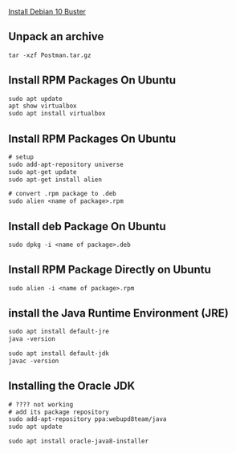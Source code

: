 [Install Debian 10 Buster](https://www.debian.org/)


## Unpack an archive
```txt
tar -xzf Postman.tar.gz 
```


## Install RPM Packages On Ubuntu
```txt
sudo apt update
apt show virtualbox
sudo apt install virtualbox
```


## Install RPM Packages On Ubuntu
```txt
# setup
sudo add-apt-repository universe
sudo apt-get update
sudo apt-get install alien

# convert .rpm package to .deb
sudo alien <name of package>.rpm
```


## Install deb Package On Ubuntu
```txt
sudo dpkg -i <name of package>.deb
```


## Install RPM Package Directly on Ubuntu
```txt
sudo alien -i <name of package>.rpm
```


## install the Java Runtime Environment (JRE)
```txt
sudo apt install default-jre
java -version

sudo apt install default-jdk
javac -version
```


## Installing the Oracle JDK
```txt
# ???? not working
# add its package repository
sudo add-apt-repository ppa:webupd8team/java
sudo apt update

sudo apt install oracle-java8-installer
```
